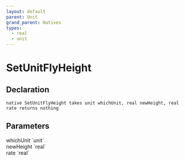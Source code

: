 ```yaml
---
layout: default
parent: Unit
grand_parent: Natives
types:
  - real
  - unit
---
```


# SetUnitFlyHeight

## Declaration

```
native SetUnitFlyHeight takes unit whichUnit, real newHeight, real rate returns nothing
```

## Parameters
<dl>
  <dt>whichUnit `unit`</dt>
  <dd></dd>

  <dt>newHeight `real`</dt>
  <dd></dd>

  <dt>rate `real`</dt>
  <dd></dd>
</dl>